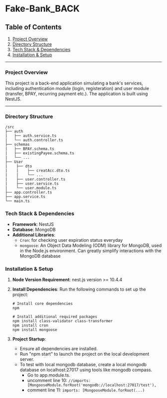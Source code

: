 # Fake-Bank_BACK

## Table of Contents

1. [Project Overview](#project-overview)
2. [Directory Structure](#directory-structure)
3. [Tech Stack & Dependencies](#tech-stack--dependencies)
4. [Installation & Setup](#installation--setup)

---

### Project Overview

This project is a back-end application simulating a bank's services, including authentication module (login, registeration) and user module (transfer, BPAY, recurring payment etc.). The application is built using NestJS.

---

### Directory Structure

```
/src
├── auth
|   ├── auth.service.ts
|   └── auth.controller.ts
├── schemas
|   ├── BPAY.schema.ts
|   ├── existingPayee.schema.ts
|   └── ...
├── User
|    ├── dto
|    |    ├── creatAcc.dto.ts
|    |    └── ...
|    ├── user.controller.ts
|    ├── user.service.ts
|    └── user.module.ts 
├── app.controller.ts
├── app.service.ts
└── main.ts
```

### Tech Stack & Dependencies

- **Framework**: NestJS
- **Database**: MongoDB
- **Additional Libraries**:
  - `Cron`: for checking user expiration status everyday
  - `mongoose`: An Object Data Modeling (ODM) library for MongoDB, used in the Node.js environment. Can greatly simplify interactions with the MongoDB database

### Installation & Setup

1. **Node Version Requirement**: nest.js version >= 10.4.4

2. **Install Dependencies**:
   Run the following commands to set up the project:

   ```
   # Install core dependencies
   npm

   # Install additional required packages
   npm install class-validator class-transformer
   npm install cron 
   npm install mongoose

3. **Project Startup**:
   - Ensure all dependencies are installed.
   - Run "npm start" to launch the project on the local development server.
   - To test with local mongodb database, create a local mongodb database on localhost:27017 using tools like mongodb compass.
      - Go to app.module.ts.
      - uncomment line 10:  `//imports: [MongooseModule.forRoot('mongodb://localhost:27017/test'),` 
      - comment line 11: `imports: [MongooseModule.forRoot(...)`
   
